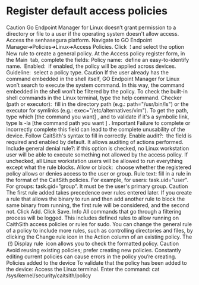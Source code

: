 # Register default access policies 

Caution
Go Endpoint Manager for Linux doesn’t grant permission to a directory or file to a user if the operating system doesn't allow access.
Access the senhasegura platform.
Navigate to 
GO Endpoint Manager➔Policies➔Linux➔Access Policies.
Click
 ⁝
 and select the option 
New rule
 to create a general policy.
At the 
Access policy register
 form, in the 
Main 
tab, complete the fields:
Policy name: 
define an easy-to-identify name. 
Enabled: 
if enabled, the policy will be applied across devices.
Guideline: 
select a policy type.
Caution
If the user already has the command embedded in the shell itself, GO Endpoint Manager for Linux won’t search to execute the system command. In this way, the command embedded in the shell won’t be filtered by the policy. To check the built-in shell commands in the Linux terminal, type the 
help
 command.
Checker (path or executor): 
fill in the directory path (e.g.: path="/usr/bin/ls") or the executor for symlinks (e.g.: exec="/etc/alternatives/vim"). To get the path, type 
which [the command you want]
, and to validate if it's a symbolic link, type 
ls -la [the command path you want
]
.
Important
Failure to complete or incorrectly complete this field can lead to the complete unusability of the device. Follow 
CaitSith's syntax
 to fill in correctly.
Enable audit?: 
the field is required and enabled by default. It allows auditing of actions performed. 
Include general denial rule?:
 if this option is checked, no Linux workstation user will be able to execute something not allowed by the access policy. If unchecked, all Linux workstation users will be allowed to run everything except what the rule blocks.
Allow or block: 
choose whether the registered policy allows or denies access to the user or group.
Rule text:
 fill in a rule in the format of the 
CaitSith
policies. For example, for users: task.uid="user". For groups: task.gid=”group”. It must be the user's primary group.
Caution
The first rule added takes precedence over rules entered later. If you create a rule that allows the binary to run and then add another rule to block the same binary from running, the first rule will be considered, and the second not.
Click 
Add.
Click 
Save.
Info
All commands that go through a filtering process will be logged. This includes defined rules to allow running on 
CaithSith
 access policies or rules for sudo. You can change the general rule of a policy to include more rules, such as controlling directories and files, by clicking the 
Change rule
 icon in the 
Action
 column of an existing policy. The
 (⁝) Display rule 
icon allows you to check the formatted policy.
Caution
Avoid reusing existing policies; prefer creating new policies. Constantly editing current policies can cause errors in the policy you’re creating.
Policies added to the device
To validate that the policy has been added to the device:
Access the Linux terminal.
Enter the command:
cat /sys/kernel/security/caitsith/policy